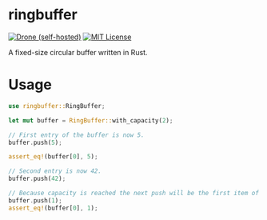 # ringbuffer
[![Drone (self-hosted)](https://img.shields.io/drone/build/0x76/ringbuffer?logo=drone&server=https%3A%2F%2Fdrone.xirion.net&style=for-the-badge)](https://drone.xirion.net/0x76/ringbuffer)
[![MIT License](https://img.shields.io/badge/license-LGPL3-blue?style=for-the-badge)](./LICENSE)

A fixed-size circular buffer written in Rust.

# Usage
```rust
use ringbuffer::RingBuffer;

let mut buffer = RingBuffer::with_capacity(2);

// First entry of the buffer is now 5.
buffer.push(5);

assert_eq!(buffer[0], 5);

// Second entry is now 42.
buffer.push(42);

// Because capacity is reached the next push will be the first item of the buffer.
buffer.push(1);
assert_eq!(buffer[0], 1);
```
